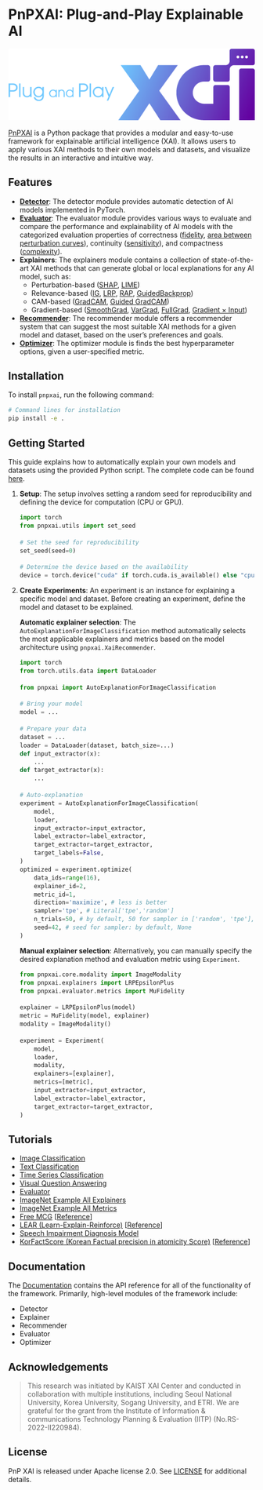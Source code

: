 # PnPXAI: Plug-and-Play Explainable AI

<div align='center'>
    <img src="assets/pnpxai_logo_horizontal.png">
</div>

[PnPXAI](https://openxaiproject.github.io/pnpxai/) is a Python package that provides a modular and easy-to-use framework for explainable artificial intelligence (XAI). It allows users to apply various XAI methods to their own models and datasets, and visualize the results in an interactive and intuitive way.

## Features

- [**Detector**](pnpxai/core/detector/): The detector module provides automatic detection of AI models implemented in PyTorch.
- [**Evaluator**](pnpxai/evaluator/metrics/): The evaluator module provides various ways to evaluate and compare the performance and explainability of AI models with the categorized evaluation properties of correctness ([fidelity](pnpxai/evaluator/metrics/mu_fidelity.py), [area between perturbation curves](pnpxai/evaluator/metrics/pixel_flipping.py)), continuity ([sensitivity](pnpxai/evaluator/metrics/sensitivity.py)), and compactness ([complexity](pnpxai/evaluator/metrics/complexity.py)).
- **Explainers**: The explainers module contains a collection of state-of-the-art XAI methods that can generate global or local explanations for any AI model, such as:
	- Perturbation-based ([SHAP](pnpxai/explainers/kernel_shap.py), [LIME](pnpxai/explainers/lime.py))
	- Relevance-based ([IG](pnpxai/explainers/integrated_gradients.py), [LRP](pnpxai/explainers/lrp.py), [RAP](pnpxai/explainers/rap), [GuidedBackprop](pnpxai/explainers/guided_backprop.py))
	- CAM-based ([GradCAM](pnpxai/explainers/grad_cam.py), [Guided GradCAM](pnpxai/explainers/guided_grad_cam.py))
	- Gradient-based ([SmoothGrad](pnpxai/explainers/smooth_grad.py), [VarGrad](pnpxai/explainers/var_grad.py), [FullGrad](pnpxai/explainers/full_grad.py), [Gradient &times; Input](pnpxai/explainers/grad_x_input.py))
- [**Recommender**](pnpxai/core/recommender): The recommender module offers a recommender system that can suggest the most suitable XAI methods for a given model and dataset, based on the user’s preferences and goals.
- [**Optimizer**](pnpxai/evaluator/optimizer): The optimizer module is finds the best hyperparameter options, given a user-specified metric.

## Installation

To install `pnpxai`, run the following command:

```bash
# Command lines for installation
pip install -e .
```

## Getting Started

This guide explains how to automatically explain your own models and datasets using the provided Python script. The complete code can be found [here](tutorials/auto_explanation_imagenet_example.py).

1. **Setup**: The setup involves setting a random seed for reproducibility and defining the device for computation (CPU or GPU). 
    
    ```python
    import torch
    from pnpxai.utils import set_seed
    
    # Set the seed for reproducibility
    set_seed(seed=0)
    
    # Determine the device based on the availability
    device = torch.device("cuda" if torch.cuda.is_available() else "cpu")
    ```
    
2. **Create Experiments**: An experiment is an instance for explaining a specific model and dataset. Before creating an experiment, define the model and dataset to be explained.

    **Automatic explainer selection**: The `AutoExplanationForImageClassification` method automatically selects the most applicable explainers and metrics based on the model architecture using `pnpxai.XaiRecommender`.
        
    ```python
    import torch
    from torch.utils.data import DataLoader

    from pnpxai import AutoExplanationForImageClassification

    # Bring your model
    model = ...

    # Prepare your data
    dataset = ...
    loader = DataLoader(dataset, batch_size=...)
    def input_extractor(x):
        ...
    def target_extractor(x):
        ...

    # Auto-explanation
    experiment = AutoExplanationForImageClassification(
        model,
        loader,
        input_extractor=input_extractor,
        label_extractor=label_extractor,
        target_extractor=target_extractor,
        target_labels=False,
    )
    optimized = experiment.optimize(
        data_ids=range(16),
        explainer_id=2,
        metric_id=1,
        direction='maximize', # less is better
        sampler='tpe', # Literal['tpe','random']
        n_trials=50, # by default, 50 for sampler in ['random', 'tpe'], None for ['grid']
        seed=42, # seed for sampler: by default, None
    )
    ```
        
    **Manual explainer selection**: Alternatively, you can manually specify the desired explanation method and evaluation metric using `Experiment`.
        
    ```python
    from pnpxai.core.modality import ImageModality
    from pnpxai.explainers import LRPEpsilonPlus
    from pnpxai.evaluator.metrics import MuFidelity
    
    explainer = LRPEpsilonPlus(model)
    metric = MuFidelity(model, explainer)
    modality = ImageModality()

    experiment = Experiment(
        model,
        loader,
        modality,
        explainers=[explainer],
        metrics=[metric],
        input_extractor=input_extractor,
        label_extractor=label_extractor,
        target_extractor=target_extractor,
    )
    ```


## Tutorials
- [Image Classification](tutorials/auto_explanation_imagenet_example.py)
- [Text Classification](tutorials/auto_explanation_imdb_example.py)
- [Time Series Classification](tutorials/auto_explanation_ts_example.py)
- [Visual Question Answering](tutorials/auto_explanation_vqa_example.py)
- [Evaluator](tutorials/evaluator.py)
- [ImageNet Example All Explainers](tutorials/imagenet_example_all_explainers.md)
- [ImageNet Example All Metrics](tutorials/imagenet_example_all_metrics.md)
- [Free MCG](tutorials/gfgp_tutorial.py) [[Reference](https://arxiv.org/abs/2411.15265)] 
- [LEAR (Learn-Explain-Reinforce)](tutorials/LEAR_example_all_explainers.md) [[Reference](https://ieeexplore.ieee.org/document/9854196)]
- [Speech Impairment Diagnosis Model](tutorials/xai_ddk_pnpxai_example.md)
- [KorFactScore (Korean Factual precision in atomicity Score)](tutorials/fact_score_example_korfactscore.py) [[Reference](https://github.com/ETRI-XAINLP/KorFactScore)]


## Documentation

The [Documentation](https://openxaiproject.github.io/pnpxai/) contains the API reference for all of the functionality of the framework. Primarily, high-level modules of the framework include: 
- Detector
- Explainer
- Recommender
- Evaluator
- Optimizer

## Acknowledgements

> This research was initiated by KAIST XAI Center and conducted in collaboration with multiple institutions, including Seoul National University, Korea University, Sogang University, and ETRI.
We are grateful for the grant from the Institute of Information & communications Technology Planning & Evaluation (IITP) (No.RS-2022-II220984).

## License

PnP XAI is released under Apache license 2.0. See [LICENSE](LICENSE) for additional details.
